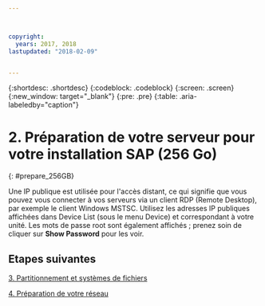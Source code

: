 ```yaml
---



copyright:
  years: 2017, 2018
lastupdated: "2018-02-09"


---
```


{:shortdesc: .shortdesc}
{:codeblock: .codeblock}
{:screen: .screen}
{:new_window: target="_blank"}
{:pre: .pre}
{:table: .aria-labeledby="caption"}

# 2. Préparation de votre serveur pour votre installation SAP (256 Go)
{: #prepare_256GB}

Une IP publique est utilisée pour l'accès distant, ce qui signifie que vous pouvez vous connecter à vos serveurs via un client RDP (Remote Desktop), par exemple le client Windows MSTSC. Utilisez les adresses IP publiques affichées dans Device List (sous le menu Device) et correspondant à votre unité. Les mots de passe root sont également affichés ; prenez soin de cliquer sur **Show Password** pour les voir.

## Etapes suivantes

 [3. Partitionnement et systèmes de fichiers](/docs/infrastructure/sap-netweaver-ms-qrg/ms-partition-256GB.html#partition-256GB)
 
 [4. Préparation de votre réseau](/docs/infrastructure/sap-netweaver-ms-qrg/ms-prepare-network.html#network)
